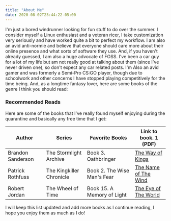 ```yaml
---
title: "About Me"
date: 2020-08-02T23:44:22-05:00
---
```


I'm just a bored windrunner looking for fun stuff to do over the summer. I consider myself a Linux enthusiast and a veteran ricer, I take customization very seriously and have worked quite a bit to perfect my workflow. I am also an avid anti-normie and believe that everyone should care more about their online presence and what sorts of software they use. And, if you haven't already guessed, I am also a huge advocate of FOSS. I've been a car guy for a lot of my life but am not really good at talking about them (since I've never driven one), so don't expect any car related posts. I'm Also an avid gamer and was formerly a Semi-Pro CS:GO player, though due to schoolwork and other concerns I have stopped playing competitively for the time being. And, as a longtime fantasy lover, here are some books of the genre I think you should read:

### Recommended Reads
Here are some of the books that I've really found myself enjoying during the quarantine and basically any free time that I get:

| Author            | Series                   | Favorite Books              | Link to book. 1 (PDF)                                       |
|-------------------|--------------------------|-----------------------------|-------------------------------------------------------------|
| Brandon Sanderson | The Stormlight Archive   | Book 3. Oathbringer         | [The Way of Kings](https://b-ok.cc/book/4219340/4b2f48)     |
| Patrick Rothfuss  | The Kingkiller Chronicle | Book 2. The Wise Man's Fear | [The Name of The Wind](https://b-ok.cc/book/1564700/b39690) |
| Robert Jordan     | The Wheel of Time        | Book 15. A Memory of Light  | [The Eye of The World](https://b-ok.cc/book/984472/9743af)  |

I will keep this list updated and add more books as I continue reading, I hope you enjoy them as much as I do!
